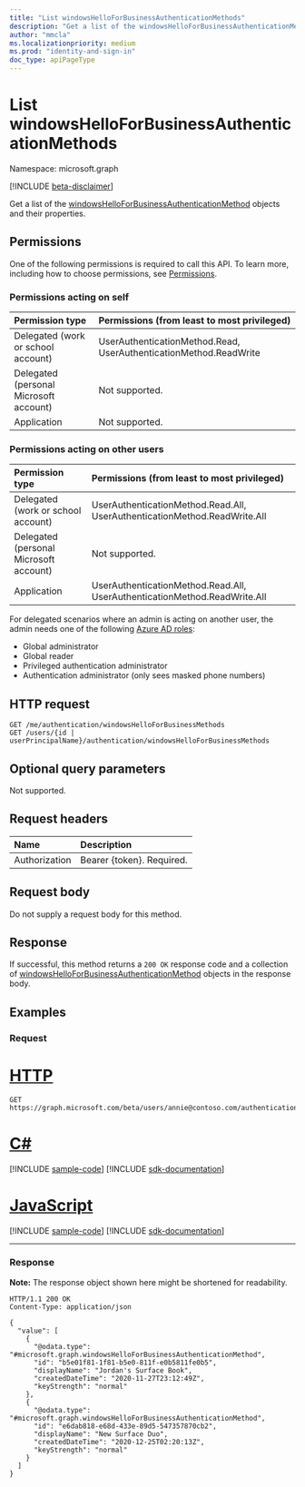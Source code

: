 ```yaml
---
title: "List windowsHelloForBusinessAuthenticationMethods"
description: "Get a list of the windowsHelloForBusinessAuthenticationMethod objects and their properties."
author: "mmcla"
ms.localizationpriority: medium
ms.prod: "identity-and-sign-in"
doc_type: apiPageType
---
```


# List windowsHelloForBusinessAuthenticationMethods
Namespace: microsoft.graph

[!INCLUDE [beta-disclaimer](../../includes/beta-disclaimer.md)]

Get a list of the [windowsHelloForBusinessAuthenticationMethod](../resources/windowshelloforbusinessauthenticationmethod.md) objects and their properties.

## Permissions

One of the following permissions is required to call this API. To learn more, including how to choose permissions, see [Permissions](/graph/permissions-reference).

### Permissions acting on self

|Permission type      | Permissions (from least to most privileged)              |
|:---------------------------------------|:-------------------------|
| Delegated (work or school account)     | UserAuthenticationMethod.Read, UserAuthenticationMethod.ReadWrite |
| Delegated (personal Microsoft account) | Not supported. |
| Application                            | Not supported. |

### Permissions acting on other users

|Permission type      | Permissions (from least to most privileged)              |
|:---------------------------------------|:-------------------------|
| Delegated (work or school account)     | UserAuthenticationMethod.Read.All, UserAuthenticationMethod.ReadWrite.All |
| Delegated (personal Microsoft account) | Not supported. |
| Application                            | UserAuthenticationMethod.Read.All, UserAuthenticationMethod.ReadWrite.All |

For delegated scenarios where an admin is acting on another user, the admin needs one of the following [Azure AD roles](/azure/active-directory/users-groups-roles/directory-assign-admin-roles#available-roles):
* Global administrator
* Global reader
* Privileged authentication administrator
* Authentication administrator (only sees masked phone numbers)

## HTTP request

<!-- {
  "blockType": "ignored"
}
-->
``` http
GET /me/authentication/windowsHelloForBusinessMethods
GET /users/{id | userPrincipalName}/authentication/windowsHelloForBusinessMethods
```

## Optional query parameters

Not supported.

## Request headers
|Name|Description|
|:---|:---|
|Authorization|Bearer {token}. Required.|

## Request body
Do not supply a request body for this method.

## Response

If successful, this method returns a `200 OK` response code and a collection of [windowsHelloForBusinessAuthenticationMethod](../resources/windowshelloforbusinessauthenticationmethod.md) objects in the response body.

## Examples

### Request

# [HTTP](#tab/http)
<!-- {
  "blockType": "request",
  "name": "list_windowshelloforbusinessauthenticationmethod",
  "sampleKeys": ["annie@contoso.com"]
}
-->
``` http
GET https://graph.microsoft.com/beta/users/annie@contoso.com/authentication/windowsHelloForBusinessMethods
```

# [C#](#tab/csharp)
[!INCLUDE [sample-code](../includes/snippets/csharp/list-windowshelloforbusinessauthenticationmethod-csharp-snippets.md)]
[!INCLUDE [sdk-documentation](../includes/snippets/snippets-sdk-documentation-link.md)]

# [JavaScript](#tab/javascript)
[!INCLUDE [sample-code](../includes/snippets/javascript/list-windowshelloforbusinessauthenticationmethod-javascript-snippets.md)]
[!INCLUDE [sdk-documentation](../includes/snippets/snippets-sdk-documentation-link.md)]

---

### Response
**Note:** The response object shown here might be shortened for readability.
<!-- {
  "blockType": "response",
  "truncated": true,
  "@odata.type": "Collection(microsoft.graph.windowsHelloForBusinessAuthenticationMethod)"
}
-->
``` http
HTTP/1.1 200 OK
Content-Type: application/json

{
  "value": [
    {
      "@odata.type": "#microsoft.graph.windowsHelloForBusinessAuthenticationMethod",
      "id": "b5e01f81-1f81-b5e0-811f-e0b5811fe0b5",
      "displayName": "Jordan's Surface Book",
      "createdDateTime": "2020-11-27T23:12:49Z",
      "keyStrength": "normal"
    },
    {
      "@odata.type": "#microsoft.graph.windowsHelloForBusinessAuthenticationMethod",
      "id": "e6dab818-e68d-433e-89d5-547357870cb2",
      "displayName": "New Surface Duo",
      "createdDateTime": "2020-12-25T02:20:13Z",
      "keyStrength": "normal"
    }
  ]
}
```

